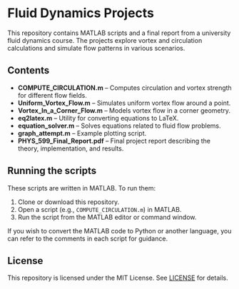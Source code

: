 # Fluid Dynamics Projects

This repository contains MATLAB scripts and a final report from a university fluid dynamics course. The projects explore vortex and circulation calculations and simulate flow patterns in various scenarios.

## Contents

- **COMPUTE_CIRCULATION.m** – Computes circulation and vortex strength for different flow fields.
- **Uniform_Vortex_Flow.m** – Simulates uniform vortex flow around a point.
- **Vortex_In_a_Corner_Flow.m** – Models vortex flow in a corner geometry.
- **eq2latex.m** – Utility for converting equations to LaTeX.
- **equation_solver.m** – Solves equations related to fluid flow problems.
- **graph_attempt.m** – Example plotting script.
- **PHYS_599_Final_Report.pdf** – Final project report describing the theory, implementation, and results.

## Running the scripts

These scripts are written in MATLAB. To run them:

1. Clone or download this repository.
2. Open a script (e.g., `COMPUTE_CIRCULATION.m`) in MATLAB.
3. Run the script from the MATLAB editor or command window.

If you wish to convert the MATLAB code to Python or another language, you can refer to the comments in each script for guidance.

## License

This repository is licensed under the MIT License. See [LICENSE](LICENSE) for details.

